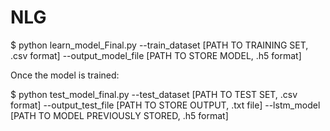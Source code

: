 # NLG
$ python learn_model_Final.py --train_dataset [PATH TO TRAINING SET, .csv format] --output_model_file [PATH TO STORE MODEL, .h5 format]

Once the model is trained:

$ python test_model_final.py --test_dataset [PATH TO TEST SET, .csv format] --output_test_file [PATH TO STORE OUTPUT, .txt file] --lstm_model [PATH TO MODEL PREVIOUSLY STORED, .h5 format]

